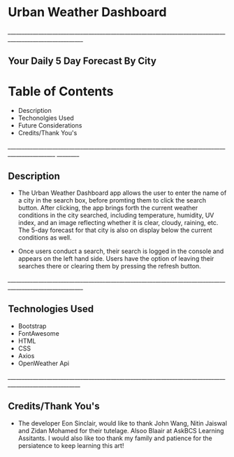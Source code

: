 # Urban Weather Dashboard
*_________________________________________________________________________________________________________*

## Your Daily 5 Day Forecast By City


# Table of Contents

* Description
* Techonolgies Used
* Future Considerations
* Credits/Thank You's

*_______________________________________________________________________________________________  ________*
## Description


* The Urban Weather Dashboard app allows the user to enter the name of a city in the search box, before promting them to click the search button.  After clicking, the app brings forth the current weather conditions in the city searched, including temperature, humidity, UV index, and an image reflecting whether it is clear, cloudy, raining, etc.  The 5-day forecast for that city is also on display below the current conditions as well.

* Once users conduct a search, their search is logged in the console and appears on the left hand side. Users have the option of leaving their searches there or clearing them by pressing the refresh button.


*_________________________________________________________________________________________________________*
## Technologies Used

* Bootstrap
* FontAwesome
* HTML
* CSS
* Axios
* OpenWeather Api

*________________________________________________________________________________________________________*
## Credits/Thank You's

* The developer Eon Sinclair, would like to thank John Wang, Nitin Jaiswal and Zidan Mohamed for their tutelage. Alsoo Blaair at AskBCS Learning Assitants. I would also like too thank my family and patience for the persiatence to keep learning this art!


